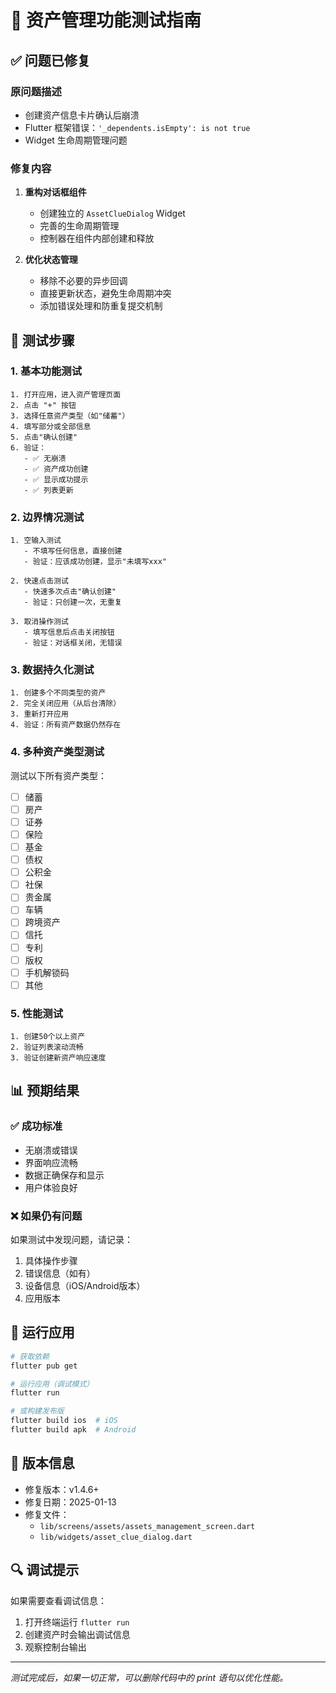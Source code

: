 # 📱 资产管理功能测试指南

## ✅ 问题已修复

### 原问题描述
- 创建资产信息卡片确认后崩溃
- Flutter 框架错误：`'_dependents.isEmpty': is not true`
- Widget 生命周期管理问题

### 修复内容
1. **重构对话框组件**
   - 创建独立的 `AssetClueDialog` Widget
   - 完善的生命周期管理
   - 控制器在组件内部创建和释放

2. **优化状态管理**
   - 移除不必要的异步回调
   - 直接更新状态，避免生命周期冲突
   - 添加错误处理和防重复提交机制

## 🧪 测试步骤

### 1. 基本功能测试
```
1. 打开应用，进入资产管理页面
2. 点击 "+" 按钮
3. 选择任意资产类型（如"储蓄"）
4. 填写部分或全部信息
5. 点击"确认创建"
6. 验证：
   - ✅ 无崩溃
   - ✅ 资产成功创建
   - ✅ 显示成功提示
   - ✅ 列表更新
```

### 2. 边界情况测试
```
1. 空输入测试
   - 不填写任何信息，直接创建
   - 验证：应该成功创建，显示"未填写xxx"

2. 快速点击测试
   - 快速多次点击"确认创建"
   - 验证：只创建一次，无重复

3. 取消操作测试
   - 填写信息后点击关闭按钮
   - 验证：对话框关闭，无错误
```

### 3. 数据持久化测试
```
1. 创建多个不同类型的资产
2. 完全关闭应用（从后台清除）
3. 重新打开应用
4. 验证：所有资产数据仍然存在
```

### 4. 多种资产类型测试
测试以下所有资产类型：
- [ ] 储蓄
- [ ] 房产
- [ ] 证券
- [ ] 保险
- [ ] 基金
- [ ] 债权
- [ ] 公积金
- [ ] 社保
- [ ] 贵金属
- [ ] 车辆
- [ ] 跨境资产
- [ ] 信托
- [ ] 专利
- [ ] 版权
- [ ] 手机解锁码
- [ ] 其他

### 5. 性能测试
```
1. 创建50个以上资产
2. 验证列表滚动流畅
3. 验证创建新资产响应速度
```

## 📊 预期结果

### ✅ 成功标准
- 无崩溃或错误
- 界面响应流畅
- 数据正确保存和显示
- 用户体验良好

### ❌ 如果仍有问题
如果测试中发现问题，请记录：
1. 具体操作步骤
2. 错误信息（如有）
3. 设备信息（iOS/Android版本）
4. 应用版本

## 🚀 运行应用

```bash
# 获取依赖
flutter pub get

# 运行应用（调试模式）
flutter run

# 或构建发布版
flutter build ios  # iOS
flutter build apk  # Android
```

## 📝 版本信息
- 修复版本：v1.4.6+
- 修复日期：2025-01-13
- 修复文件：
  - `lib/screens/assets/assets_management_screen.dart`
  - `lib/widgets/asset_clue_dialog.dart`

## 🔍 调试提示

如果需要查看调试信息：
1. 打开终端运行 `flutter run`
2. 创建资产时会输出调试信息
3. 观察控制台输出

---

*测试完成后，如果一切正常，可以删除代码中的 print 语句以优化性能。*
